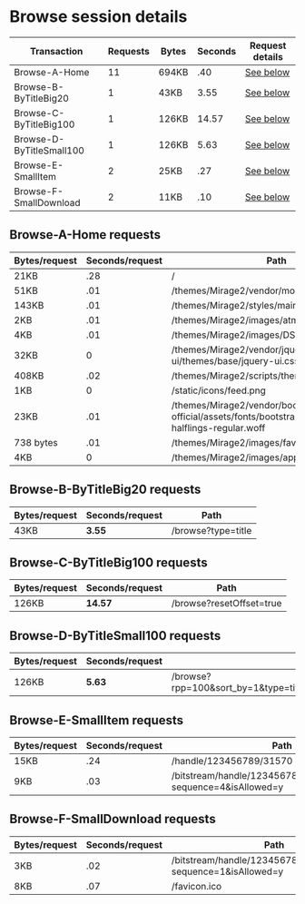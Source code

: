 # Browse session details

Transaction | Requests | Bytes | Seconds | Request details
-|-|-|-|-
Browse-A-Home | 11 | 694KB | .40 | [See below](#browse-a-home-requests)
Browse-B-ByTitleBig20 | 1 | 43KB | 3.55 | [See below](#browse-b-bytitlebig20-requests)
Browse-C-ByTitleBig100 | 1 | 126KB | 14.57 | [See below](#browse-c-bytitlebig100-requests)
Browse-D-ByTitleSmall100 | 1 | 126KB | 5.63 | [See below](#browse-d-bytitlesmall100-requests)
Browse-E-SmallItem | 2 | 25KB | .27 | [See below](#browse-e-smallitem-requests)
Browse-F-SmallDownload | 2 | 11KB | .10 | [See below](#browse-f-smalldownload-requests)

## Browse-A-Home requests

| Bytes/request | Seconds/request | Path |
| - | - | - |
| 21KB | .28 | / |
| 51KB | .01 | /themes/Mirage2/vendor/modernizr/modernizr.js |
| 143KB | .01 | /themes/Mirage2/styles/main.css |
| 2KB | .01 | /themes/Mirage2/images/atmire-logo-small.svg |
| 4KB | .01 | /themes/Mirage2/images/DSpace-logo-line.svg |
| 32KB | 0 | /themes/Mirage2/vendor/jquery-ui/themes/base/jquery-ui.css |
| 408KB | .02 | /themes/Mirage2/scripts/theme.js |
| 1KB | 0 | /static/icons/feed.png |
| 23KB | .01 | /themes/Mirage2/vendor/bootstrap-sass-official/assets/fonts/bootstrap/glyphicons-halflings-regular.woff |
| 738 bytes | .01 | /themes/Mirage2/images/favicon.ico |
| 4KB | 0 | /themes/Mirage2/images/apple-touch-icon.png |

## Browse-B-ByTitleBig20 requests

| Bytes/request | Seconds/request | Path |
| - | - | - |
| 43KB | **3.55** | /browse?type=title |

## Browse-C-ByTitleBig100 requests

| Bytes/request | Seconds/request | Path |
| - | - | - |
| 126KB | **14.57** | /browse?resetOffset=true |

## Browse-D-ByTitleSmall100 requests

| Bytes/request | Seconds/request | Path |
| - | - | - |
| 126KB | **5.63** | /browse?rpp=100&sort_by=1&type=title&etal=-1&starts_with=S&order=ASC |

## Browse-E-SmallItem requests

| Bytes/request | Seconds/request | Path |
| - | - | - |
| 15KB | .24 | /handle/123456789/31570 |
| 9KB | .03 | /bitstream/handle/123456789/31570/text.pdf.jpg?sequence=4&isAllowed=y |

## Browse-F-SmallDownload requests

| Bytes/request | Seconds/request | Path |
| - | - | - |
| 3KB | .02 | /bitstream/handle/123456789/31570/text.pdf?sequence=1&isAllowed=y |
| 8KB | .07 | /favicon.ico |
